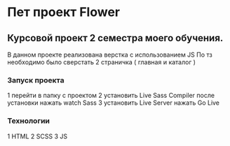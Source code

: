 # Пет проект Flower

## Курсовой проект 2 семестра моего обучения. 

В данном проекте реализована верстка с использованием JS 
По тз необходимо было сверстать 2 страничка ( главная и каталог )

### Запуск проекта

1 перейти в папку с проектом 
2 установить Live Sass Compiler после установки нажать watch Sass
3 установить Live Server нажать Go Live

### Технологии

1 HTML
2 SCSS
3 JS 
